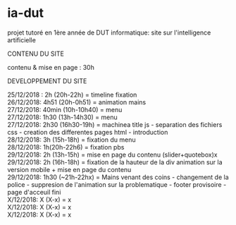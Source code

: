 # ia-dut
projet tutoré en 1ère année de DUT informatique: site sur l'intelligence artificielle

  CONTENU DU SITE 

contenu & mise en page : 30h  

  DEVELOPPEMENT DU SITE

25/12/2018 : 2h (20h-22h) = timeline fixation<br>
26/12/2018: 4h51 (20h-0h51) = animation mains<br>
27/12/2018: 40min (10h-10h40) = menu<br>
27/12/2018: 1h30 (13h-14h30) = menu<br>
27/12/2018: 2h30 (16h30-19h) = machinea title js - separation des fichiers css - creation des differentes pages html - introduction<br>
28/12/2018: 3h (15h-18h) = fixation du menu<br>
28/12/2018: 1h(20h-22h6) = fixation pbs<br>
29/12/2018: 2h (13h-15h) = mise en page du contenu (slider+quotebox)x<br>
29/12/2018: 2h (16h-18h) = fixation de la hauteur de la div animation sur la version mobile + mise en page du contenu<br>
29/12/2018: 1h30 (~21h-22hx) = Mains venant des coins - changement de la police - suppresion de l'animation sur la problematique - footer provisoire - page d'acceuil fini<br>
X/12/2018: X (X-x) = x<br>
X/12/2018: X (X-x) = x<br>
X/12/2018: X (X-x) = x<br>
